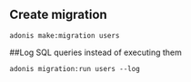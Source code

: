 ## Create migration
```
adonis make:migration users
```

##Log SQL queries instead of executing them
```
adonis migration:run users --log
```
